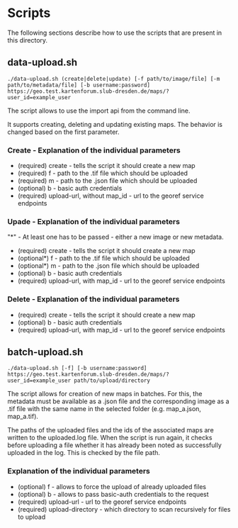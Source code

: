# Scripts

The following sections describe how to use the scripts that are present in this directory.

## data-upload.sh

`./data-upload.sh (create|delete|update) [-f path/to/image/file] [-m path/to/metadata/file] [-b username:password] https://geo.test.kartenforum.slub-dresden.de/maps/?user_id=example_user`

The script allows to use the import api from the command line.

It supports creating, deleting and updating existing maps. The behavior is changed based on the first parameter.

### Create - Explanation of the individual parameters

- (required) create - tells the script it should create a new map
- (required) f - path to the .tif file which should be uploaded
- (required) m - path to the .json file which should be uploaded
- (optional) b - basic auth credentials
- (required) upload-url, without map_id - url to the georef service endpoints

### Upade - Explanation of the individual parameters

"*" - At least one has to be passed - either a new image or new metadata.

- (required) create - tells the script it should create a new map
- (optional*) f - path to the .tif file which should be uploaded
- (optional*) m - path to the .json file which should be uploaded
- (optional) b - basic auth credentials
- (required) upload-url, with map_id - url to the georef service endpoints

### Delete - Explanation of the individual parameters

- (required) create - tells the script it should create a new map
- (optional) b - basic auth credentials
- (required) upload-url, with map_id - url to the georef service endpoints


## batch-upload.sh

`./data-upload.sh [-f] [-b username:password] https://geo.test.kartenforum.slub-dresden.de/maps/?user_id=example_user path/to/upload/directory`

The script allows for creation of new maps in batches. For this, the metadata must be available as a .json file and the corresponding image as a .tif file with the same name in the selected folder (e.g. map_a.json, map_a.tif). 

The paths of the uploaded files and the ids of the associated maps are written to the uploaded.log file. When the script is run again, it checks before uploading a file whether it has already been noted as successfully uploaded in the log. This is checked by the file path.

### Explanation of the individual parameters

- (optional) f - allows to force the upload of already uploaded files
- (optional) b - allows to pass basic-auth credentials to the request
- (required) upload-url - url to the georef service endpoints
- (required) upload-directory - which directory to scan recursively for files to upload
